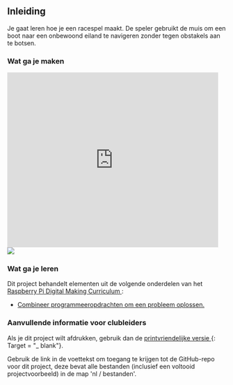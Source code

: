 ## Inleiding

Je gaat leren hoe je een racespel maakt. De speler gebruikt de muis om een ​​boot naar een onbewoond eiland te navigeren zonder tegen obstakels aan te botsen.

### Wat ga je maken

<div class="scratch-preview">
  <iframe allowtransparency="true" width="485" height="402" src="https://scratch.mit.edu/projects/embed/63957956/?autostart=false" frameborder="0"></iframe>
  <img src="images/boat-final.png">
</div>

### Wat ga je leren

Dit project behandelt elementen uit de volgende onderdelen van het [ Raspberry Pi Digital Making Curriculum ](http://rpf.io/curriculum):

+ [Combineer programmeeropdrachten om een probleem oplossen.](https://www.raspberrypi.org/curriculum/programming/builder)

### Aanvullende informatie voor clubleiders

Als je dit project wilt afdrukken, gebruik dan de [ printvriendelijke versie ](https://projects.raspberrypi.org/en/projects/boat-race/print) {: Target = "_ blank"}.

Gebruik de link in de voettekst om toegang te krijgen tot de GitHub-repo voor dit project, deze bevat alle bestanden (inclusief een voltooid projectvoorbeeld) in de map 'nl / bestanden'.